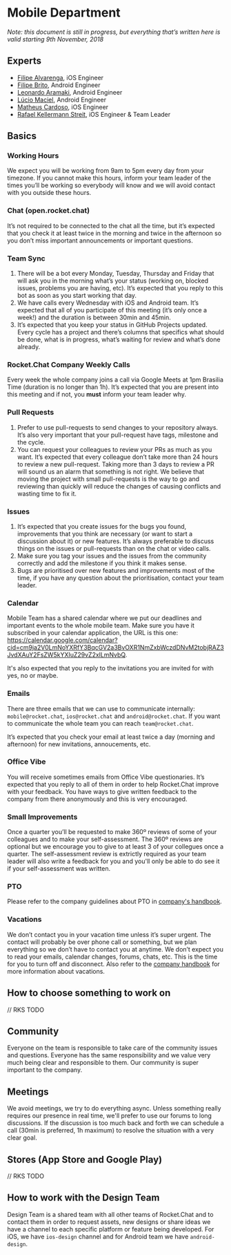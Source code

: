 # Mobile Department

_Note: this document is still in progress, but everything that’s written here is valid starting 9th November, 2018_

## Experts

- [Filipe Alvarenga](https://open.rocket.chat/direct/filipe.alvarenga), iOS Engineer
- [Filipe Brito](https://open.rocket.chat/direct/filipe.brito), Android Engineer
- [Leonardo Aramaki](https://open.rocket.chat/direct/leonardo.aramaki), Android Engineer
- [Lúcio Maciel](https://open.rocket.chat/direct/lucio.maciel), Android Engineer
- [Matheus Cardoso](https://open.rocket.chat/direct/matheus.cardoso), iOS Engineer
- [Rafael Kellermann Streit](https://open.rocket.chat/direct/rafael.kellermann), iOS Engineer & Team Leader

## Basics

### Working Hours

We expect you will be working from 9am to 5pm every day from your timezone. If you cannot make this hours, inform your team leader of the times you’ll be working so everybody will know and we will avoid contact with you outside these hours.

### Chat (open.rocket.chat)

It’s not required to be connected to the chat all the time, but it’s expected that you check it at least twice in the morning and twice in the afternoon so you don’t miss important announcements or important questions.

### Team Sync

1. There will be a bot every Monday, Tuesday, Thursday and Friday that will ask you in the morning what’s your status (working on, blocked issues, problems you are having, etc). It’s expected that you reply to this bot as soon as you start working that day.
2. We have calls every Wednesday with iOS and Android team. It’s expected that all of you participate of this meeting (it’s only once a week!) and the duration is between 30min and 45min.
3. It’s expected that you keep your status in GitHub Projects updated. Every cycle has a project and there’s columns that specifics what should be done, what is in progress, what’s waiting for review and what’s done already.

### Rocket.Chat Company Weekly Calls

Every week the whole company joins a call via Google Meets at 1pm Brasilia Time (duration is no longer than 1h). It’s expected that you are present into this meeting and if not, you **must** inform your team leader why.

### Pull Requests

1. Prefer to use pull-requests to send changes to your repository always. It’s also very important that your pull-request have tags, milestone and the cycle.
2. You can request your colleagues to review your PRs as much as you want. It’s expected that every colleague don’t take more than 24 hours to review a new pull-request. Taking more than 3 days to review a PR will sound us an alarm that something is not right. We believe that moving the project with small pull-requests is the way to go and reviewing than quickly will reduce the changes of causing conflicts and wasting time to fix it.

### Issues

1. It’s expected that you create issues for the bugs you found, improvements that you think are necessary (or want to start a discussion about it) or new features. It’s always preferable to discuss things on the issues or pull-requests than on the chat or video calls.
2. Make sure you tag your issues and the issues from the community correctly and add the milestone if you think it makes sense.
3. Bugs are prioritised over new features and improvements most of the time, if you have any question about the prioritisation, contact your team leader.

### Calendar

Mobile Team has a shared calendar where we put our deadlines and important events to the whole mobile team. Make sure you have it subscribed in your calendar application, the URL is this one: https://calendar.google.com/calendar?cid=cm9ja2V0LmNoYXRfY3BqcGV2a3BvOXR1NmZxbWczdDNvM2tobjRAZ3JvdXAuY2FsZW5kYXIuZ29vZ2xlLmNvbQ.

It's also expected that you reply to the invitations you are invited for with yes, no or maybe.

### Emails

There are three emails that we can use to communicate internally: `mobile@rocket.chat`, `ios@rocket.chat` and `android@rocket.chat`. If you want to communicate the whole team you can reach `team@rocket.chat`.

It’s expected that you check your email at least twice a day (morning and afternoon) for new invitations, annoucements, etc.

### Office Vibe

You will receive sometimes emails from Office Vibe questionaries. It’s expected that you reply to all of them in order to help Rocket.Chat improve with your feedback. You have ways to give written feedback to the company from there anonymously and this is very encouraged.

### Small Improvements

Once a quarter you’ll be requested to make 360º reviews of some of your colleagues and to make your self-assessment. The 360º reviews are optional but we encourage you to give to at least 3 of your collegues once a quarter. The self-assessment review is extrictly required as your team leader will also write a feedback for you and you'll only be able to do see it if your self-assessment was written.

### PTO

Please refer to the company guidelines about PTO in [company's handbook](https://rocket.chat/handbook/operations/paid-time-off-policy/).

### Vacations

We don’t contact you in your vacation time unless it’s super urgent. The contact will probably be over phone call or something, but we plan everything so we don’t have to contact you at anytime. We don’t expect you to read your emails, calendar changes, forums, chats, etc. This is the time for you to turn off and disconnect. Also refer to the [company handbook](https://rocket.chat/handbook/operations/paid-time-off-policy/) for more information about vacations.

## How to choose something to work on

// RKS TODO

## Community

Everyone on the team is responsible to take care of the community issues and questions. Everyone has the same responsibility and we value very much being clear and responsible to them. Our community is super important to the company.

## Meetings

We avoid meetings, we try to do everything async. Unless something really requires our presence in real time, we'll prefer to use our forums to long discussions. If the discussion is too much back and forth we can schedule a call (30min is preferred, 1h maximum) to resolve the situation with a very clear goal.

## Stores (App Store and Google Play)

// RKS TODO

## How to work with the Design Team

Design Team is a shared team with all other teams of Rocket.Chat and to contact them in order to request assets, new designs or share ideas we have a channel to each specific platform or feature being developed. For iOS, we have `ios-design` channel and for Android team we have `android-design`.
